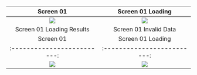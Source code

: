 Screen 01             |  Screen 01 Loading
:-------------------------:|:-------------------------:
![](https://i.imgur.com/wGgHCLg.png)  |  ![](https://i.imgur.com/eKqUeLN.png)
Screen 01 Loading Results           |  Screen 01 Invalid Data
Screen 01                  |  Screen 01 Loading
:-------------------------:|:-------------------------:
![](https://i.imgur.com/MaEkqtz.png)  |  ![](https://i.imgur.com/Rphg27I.png)
